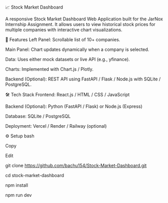 📈 Stock Market Dashboard

A responsive Stock Market Dashboard Web Application built for the JarNox Internship Assignment.
It allows users to view historical stock prices for multiple companies with interactive chart visualizations.

🚀 Features
Left Panel: Scrollable list of 10+ companies.

Main Panel: Chart updates dynamically when a company is selected.

Data: Uses either mock datasets or live API (e.g., yfinance).

Charts: Implemented with Chart.js / Plotly.

Backend (Optional): REST API using FastAPI / Flask / Node.js with SQLite / PostgreSQL.

🛠️ Tech Stack
Frontend: React.js / HTML / CSS / JavaScript

Backend (Optional): Python (FastAPI / Flask) or Node.js (Express)

Database: SQLite / PostgreSQL

Deployment: Vercel / Render / Railway (optional)

⚙️ Setup
bash

Copy

Edit

git clone https://github.com/bachu154/Stock-Market-Dashboard.git

cd stock-market-dashboard

npm install

npm run dev
